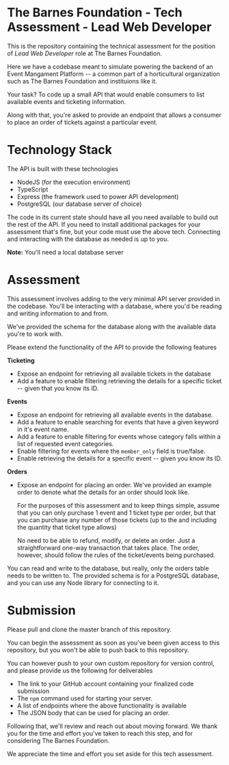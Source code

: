 # The Barnes Foundation - Tech Assessment - Lead Web Developer

This is the repository containing the technical assessment for the position of *Lead Web Developer* role at The Barnes Foundation.

Here we have a codebase meant to simulate powering the backend of an Event Mangament Platform -- a common part of a horticultural organization such as The Barnes Foundation and instituions like it. 

Your task?  To code up a small API that would enable consumers to list available events and ticketing information. 

Along with that, you're asked to provide an endpoint that allows a consumer to place an order of tickets against a particular event.

# Technology Stack

The API is built with these technologies

- NodeJS (for the execution environment)
- TypeScript
- Express (the framework used to power API development)
- PostgreSQL (our database server of choice)

The code in its current state should have all you need available to build out the rest of the API. If you need to install additional packages for your assessment that's fine, but your code must use the above tech. Connecting and interacting with the database as needed is up to you. 

**Note:** You'll need a local database server

# Assessment

This assessment involves adding to the very minimal API server provided in the codebase. You'll be interacting with a database, where you'd be reading and writing information to and from.

We've provided the schema for the database along with the available data you're to work with.

Please extend the functionality of the API to provide the following features

**Ticketing**

- Expose an endpoint for retrieving all available tickets in the database
- Add a feature to enable filtering retrieving the details for a specific ticket -- given that you know its ID.

**Events**

- Expose an endpoint for retrieving all available events in the database.
- Add a feature to enable searching for events that have a given keyword in it's event name. 
- Add a feature to enable filtering for events whose category falls within a list of requested event categories.
- Enable filtering for events where the `member_only` field is true/false.
- Enable retrieving the details for a specific event -- given you know its ID. 

**Orders**
- Expose an endpoint for placing an order. We've provided an example order to denote what the details for an order should look like. 

  For the purposes of this assessment and to keep things simple, assume that you can only purchase 1 event and 1 ticket type per order, but that you can purchase any number of those tickets (up to the and including the quantity that ticket type allows)

  No need to be able to refund, modify, or delete an order. Just a straightforward one-way transaction that takes place. The order, however, should follow the rules of the ticket/events being purchased.

You can read and write to the database, but really, only the orders table needs to be written to. The provided schema is for a PostgreSQL database, and you can use any Node library for connecting to it. 

# Submission

Please pull and clone the master branch of this repository. 

You can begin the assessment as soon as you've been given access to this repository, but you won't be able to push back to this repository. 

You can however push to your own custom repository for version control, and please provide us the following for deliverables
- The link to your GitHub account containing your finalized code submission
- The `npm` command used for starting your server.
- A list of endpoints where the above functionality is available
- The JSON body that can be used for placing an order.

Following that, we'll review and reach out about moving forward. We thank you for the time and effort you've taken to reach this step, and for considering The Barnes Foundation.

We appreciate the time and effort you set aside for this tech assessment.
